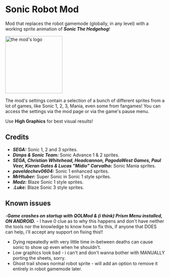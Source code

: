 # Sonic Robot Mod

Mod that replaces the robot gamemode (globally, in any level) with a working sprite animation of ***Sonic The Hedgehog***!

<img src="logo.png" width="180" alt="the mod's logo"/>

The mod's settings contain a selection of a bunch of different sprites from a lot of games, like Sonic 1, 2, 3, Mania, even some from fangames!
You can access the settings via the mod page or via the game's pause menu.

Use **High Graphics** for best visual results!

## Credits

- ***SEGA:*** Sonic 1, 2 and 3 sprites.
- ***Dimps & Sonic Team:*** Sonic Advance 1 & 2 sprites.
- ***SEGA, Christian Whitehead, Headcannon, PagodaWest Games, Paul Veer, Kieran Gates & Lucas "Midio" Carvalho:*** Sonic Mania sprites.
- ***paveldechev0604:*** Sonic 1 enhanced sprites.
- ***MrHtuber:*** Super Sonic in Sonic 1 style sprites.
- ***Madz:*** Blaze Sonic 1 style sprites.
- ***.Luke:*** Blaze Sonic 3 style sprites.

## Known issues

-***Game crashes on startup with QOLMod & (i think) Prism Menu installed, ON ANDROID.*** - I have 0 clue as to why this happens and don't have neither the tools nor the knowledge to know how to fix this, if anyone that DOES can help, i'll accept any support on fixing this!!
- Dying repeatedly with very little time in-between deaths can cause sonic to show up even when he shouldn't.
- Low graphics look bad - i can't and don't wanna bother with MANUALLY porting the sheets, sorry.
- Ghost trail shows normal robot sprite - will add an option to remove it entirely in robot gamemode later.
